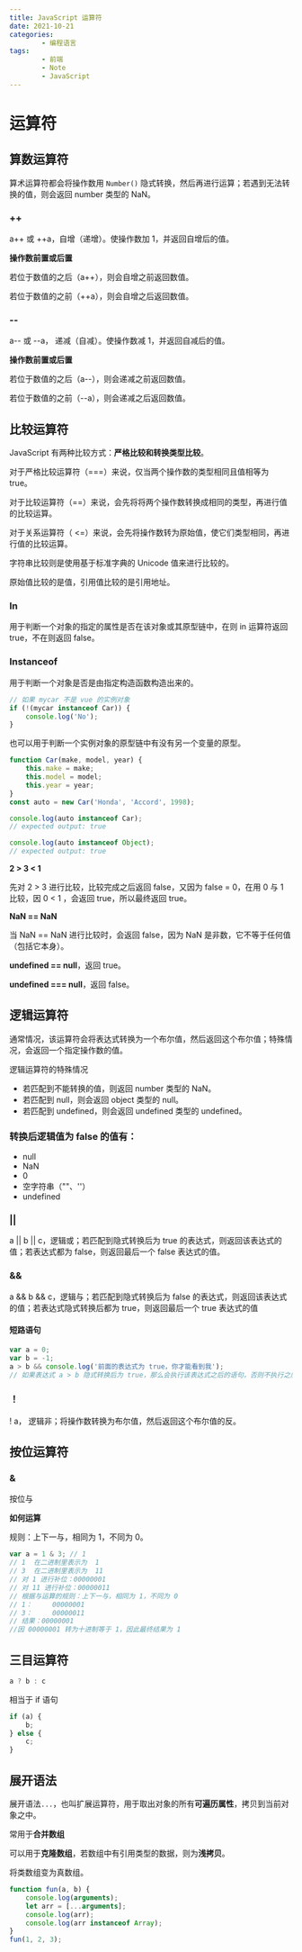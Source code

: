 ```yaml
---
title: JavaScript 运算符
date: 2021-10-21
categories:
        - 编程语言
tags:
        - 前端
        - Note
        - JavaScript
---
```


# 运算符

## 算数运算符

算术运算符都会将操作数用 `Number()` 隐式转换，然后再进行运算；若遇到无法转换的值，则会返回 number 类型的 NaN。

### ++

a++ 或 ++a，自增（递增）。使操作数加 1，并返回自增后的值。

**操作数前置或后置**

若位于数值的之后（a++），则会自增之前返回数值。

若位于数值的之前（++a），则会自增之后返回数值。

### --

a-- 或 --a， 递减（自减）。使操作数减 1，并返回自减后的值。

**操作数前置或后置**

若位于数值的之后（a--），则会递减之前返回数值。

若位于数值的之前（--a），则会递减之后返回数值。

## 比较运算符

JavaScript 有两种比较方式：**严格比较和转换类型比较**。

对于严格比较运算符（===）来说，仅当两个操作数的类型相同且值相等为 true。

对于比较运算符（==）来说，会先将将两个操作数转换成相同的类型，再进行值的比较运算。

对于关系运算符（ <=）来说，会先将操作数转为原始值，使它们类型相同，再进行值的比较运算。

字符串比较则是使用基于标准字典的 Unicode 值来进行比较的。

原始值比较的是值，引用值比较的是引用地址。

### In

用于判断一个对象的指定的属性是否在该对象或其原型链中，在则 in 运算符返回 true，不在则返回 false。

### Instanceof

用于判断一个对象是否是由指定构造函数构造出来的。

```js
// 如果 mycar 不是 vue 的实例对象
if (!(mycar instanceof Car)) {
	console.log('No');
}
```

也可以用于判断一个实例对象的原型链中有没有另一个变量的原型。

```js
function Car(make, model, year) {
	this.make = make;
	this.model = model;
	this.year = year;
}
const auto = new Car('Honda', 'Accord', 1998);

console.log(auto instanceof Car);
// expected output: true

console.log(auto instanceof Object);
// expected output: true
```

**2 > 3 < 1**

先对 2 > 3 进行比较，比较完成之后返回 false，又因为 false = 0，在用 0 与 1 比较，因 0 < 1 ，会返回 true，所以最终返回 true。

**NaN == NaN**

当 NaN == NaN 进行比较时，会返回 false，因为 NaN 是非数，它不等于任何值（包括它本身）。

**undefined == null**，返回 true。

**undefined === null**，返回 false。

## 逻辑运算符

通常情况，该运算符会将表达式转换为一个布尔值，然后返回这个布尔值；特殊情况，会返回一个指定操作数的值。

逻辑运算符的特殊情况

- 若匹配到不能转换的值，则返回 number 类型的 NaN。
- 若匹配到 null，则会返回 object 类型的 null。
- 若匹配到 undefined，则会返回 undefined 类型的 undefined。

### 转换后逻辑值为 false 的值有：

- null
- NaN
- 0
- 空字符串（""、''）
- undefined

### ||

a || b || c，逻辑或；若匹配到隐式转换后为 true 的表达式，则返回该表达式的值；若表达式都为 false，则返回最后一个 false 表达式的值。

### &&

a && b && c，逻辑与；若匹配到隐式转换后为 false 的表达式，则返回该表达式的值；若表达式隐式转换后都为 true，则返回最后一个 true 表达式的值

#### 短路语句

```JavaScript
var a = 0;
var b = -1;
a > b && console.log('前面的表达式为 true，你才能看到我');
// 如果表达式 a > b 隐式转换后为 true，那么会执行该表达式之后的语句，否则不执行之后的语句。
```

### ！

! a， 逻辑非；将操作数转换为布尔值，然后返回这个布尔值的反。

## 按位运算符

### &

按位与

**如何运算**

规则：上下一与，相同为 1，不同为 0。

```JavaScript
var a = 1 & 3; // 1
// 1  在二进制里表示为  1
// 3  在二进制里表示为  11
// 对 1 进行补位：00000001
// 对 11 进行补位：00000011
// 根据与运算的规则：上下一与，相同为 1，不同为 0
// 1：     00000001
// 3：     00000011
// 结果：00000001
//因 00000001 转为十进制等于 1，因此最终结果为 1
```

## 三目运算符

```c
a ? b : c
```

相当于 if 语句

```js
if (a) {
	b;
} else {
	c;
}
```

## 展开语法

展开语法`...`，也叫扩展运算符，用于取出对象的所有**可遍历属性**，拷贝到当前对象之中。

常用于**合并数组**

可以用于**克隆数组**，若数组中有引用类型的数据，则为**浅拷贝**。

将类数组变为真数组。

```js
function fun(a, b) {
	console.log(arguments);
	let arr = [...arguments];
	console.log(arr);
	console.log(arr instanceof Array);
}
fun(1, 2, 3);
```
